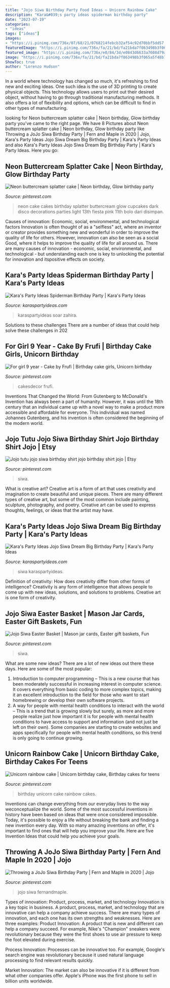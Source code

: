 ```yaml
---
title: "Jojo Siwa Birthday Party Food Ideas ~ Unicorn Rainbow Cake"
description: "Kara&#039;s party ideas spiderman birthday party"
date: "2023-07-19"
categories:
- "ideas"
tags: ["ideas"]
images:
- "https://i.pinimg.com/736x/07/68/21/0768214febcb32af54c92d70bbf5dd57.jpg"
featuredImage: "https://i.pinimg.com/736x/fa/21/bd/fa21bda7f863498b3f065a5f48b77d3a.jpg"
featured_image: "https://i.pinimg.com/736x/e0/84/3d/e0843d6633a7608d79a16b5793a489f8.jpg"
image: "https://i.pinimg.com/736x/fa/21/bd/fa21bda7f863498b3f065a5f48b77d3a.jpg"
ShowToc: true
author: "Lorenzo Hudson"
---
```



In a world where technology has changed so much, it's refreshing to find new and exciting ideas. One such idea is the use of 3D printing to create physical objects. This technology allows users to print out their desired object, without having to go through traditional manufacturing methods. It also offers a lot of flexibility and options, which can be difficult to find in other types of manufacturing.

	

		
looking for Neon buttercream splatter cake | Neon birthday, Glow birthday party you've came to the right page. We have 8 Pictures about Neon buttercream splatter cake | Neon birthday, Glow birthday party like Throwing a JoJo Siwa Birthday Party | Fern and Maple in 2020 | Jojo, Kara&#039;s Party Ideas Jojo Siwa Dream Big Birthday Party | Kara&#039;s Party Ideas and also Kara&#039;s Party Ideas Jojo Siwa Dream Big Birthday Party | Kara&#039;s Party Ideas. Here you go:
		
    
## Neon Buttercream Splatter Cake | Neon Birthday, Glow Birthday Party

<img loading=lazy src="https://i.pinimg.com/736x/27/2c/59/272c59b5b031dd57c843469c4388ad7b--cake-neon-neon-cake-ideas.jpg" onerror="this.onerror=null;this.src='https://tse4.mm.bing.net/th?id=OIP.jJ7eAC0bKTG3V9LT9cz2AwHaJ5&amp;pid=15.1';" alt="Neon buttercream splatter cake | Neon birthday, Glow birthday party">

_Source: pinterest.com_

>neon cake cakes birthday splatter buttercream glow cupcakes dark disco decorations parties light 13th fiesta pink 11th bolo dari disimpan. 

	

Causes of innovation: Economic, social, environmental, and technological factors
Innovation is often thought of as a "selfless" act, where an inventor or creator provides something new and wonderful in order to improve the quality of life for others. However, innovation can also be seen as a social Good, where it helps to improve the quality of life for all around us. There are many causes of innovation - economic, social, environmental, and technological - but understanding each one is key to unlocking the potential for innovation and itspositive effects on society.

    
## Kara&#039;s Party Ideas Spiderman Birthday Party | Kara&#039;s Party Ideas

<img loading=lazy src="https://karaspartyideas.com/wp-content/uploads/2020/03/Spiderman-Birthday-Party-via-Karas-Party-Ideas-KarasPartyIdeas.com9_-683x1024.jpeg" onerror="this.onerror=null;this.src='https://tse1.mm.bing.net/th?id=OIP.gTZAR-uoPCK0_9Z8rCJuewHaLG&amp;pid=15.1';" alt="Kara&#039;s Party Ideas Spiderman Birthday Party | Kara&#039;s Party Ideas">

_Source: karaspartyideas.com_

>karaspartyideas soar zahira. 

	

Solutions to these challenges
There are a number of ideas that could help solve these challenges in 202
    
## For Girl 9 Year - Cake By Frufi | Birthday Cake Girls, Unicorn Birthday

<img loading=lazy src="https://i.pinimg.com/originals/04/fa/73/04fa73cd2af5edaebe91f03b543e336b.jpg" onerror="this.onerror=null;this.src='https://tse2.mm.bing.net/th?id=OIP.3vV4AN39mRa-C_TtRoAAgQHaLM&amp;pid=15.1';" alt="For girl 9 year - Cake by Frufi | Birthday cake girls, Unicorn birthday">

_Source: pinterest.com_

>cakesdecor frufi. 

	

Inventions That Changed the World: From Gutenberg to McDonald's
Invention has always been a part of humanity. However, it was until the 18th century that an individual came up with a novel way to make a product more accessible and affordable for everyone. This individual was named Johannes Gutenberg, and his invention is often considered the beginning of the modern world.

    
## Jojo Tutu Jojo Siwa Birthday Shirt Jojo Birthday Shirt Jojo | Etsy

<img loading=lazy src="https://i.pinimg.com/736x/07/68/21/0768214febcb32af54c92d70bbf5dd57.jpg" onerror="this.onerror=null;this.src='https://tse2.mm.bing.net/th?id=OIP.96OElu720CDR5YIq1qL7HwHaJ3&amp;pid=15.1';" alt="Jojo tutu jojo siwa birthday shirt jojo birthday shirt jojo | Etsy">

_Source: pinterest.com_

>siwa. 

	

What is creative art?
Creative art is a form of art that uses creativity and imagination to create beautiful and unique pieces. There are many different types of creative art, but some of the most common include painting, sculpture, photography, and poetry. Creative art can be used to express thoughts, feelings, or ideas that the artist may have.

    
## Kara&#039;s Party Ideas Jojo Siwa Dream Big Birthday Party | Kara&#039;s Party Ideas

<img loading=lazy src="https://karaspartyideas.com/wp-content/uploads/2020/03/full-table-and-backdrop.jpg" onerror="this.onerror=null;this.src='https://tse4.mm.bing.net/th?id=OIP.8oV8qhhSjm_XeDMu68Y6LQHaKb&amp;pid=15.1';" alt="Kara&#039;s Party Ideas Jojo Siwa Dream Big Birthday Party | Kara&#039;s Party Ideas">

_Source: karaspartyideas.com_

>siwa karaspartyideas. 

	

Definition of creativity: How does creativity differ from other forms of intelligence?
Creativity is any form of intelligence that allows people to come up with new ideas, solutions, and solutions to problems. Creative art is one form of creativity.

    
## Jojo Siwa Easter Basket | Mason Jar Cards, Easter Gift Baskets, Fun

<img loading=lazy src="https://i.pinimg.com/736x/fa/21/bd/fa21bda7f863498b3f065a5f48b77d3a.jpg" onerror="this.onerror=null;this.src='https://tse4.mm.bing.net/th?id=OIP.-FseI4ZTm_I-Z5euuCrvjwHaHY&amp;pid=15.1';" alt="Jojo Siwa Easter Basket | Mason jar cards, Easter gift baskets, Fun">

_Source: pinterest.com_

>siwa. 

	

What are some new ideas?
There are a lot of new ideas out there these days. Here are some of the most popular: 
1) Introduction to computer programming – This is a new course that has been moderately successful in increasing interest in computer science. It covers everything from basic coding to more complex topics, making it an excellent introduction to the field for those who want to start homebrewing or develop their own software projects. 
2) A way for people with mental health conditions to interact with the world – This is a trend that is growing slowly but surely, as more and more people realize just how important it is for people with mental health conditions to have access to support and information (and not just be left on their own). Some companies are starting to create websites and apps specifically for people with mental health conditions, so this trend is only going to continue growing.

    
## Unicorn Rainbow Cake | Unicorn Birthday Cake, Birthday Cakes For Teens

<img loading=lazy src="https://i.pinimg.com/originals/c9/2a/b8/c92ab87992daaf8e8623d0890304658c.jpg" onerror="this.onerror=null;this.src='https://tse4.mm.bing.net/th?id=OIP.iPgScgjYcoNkaqmU-xlc7wHaJ4&amp;pid=15.1';" alt="Unicorn rainbow cake | Unicorn birthday cake, Birthday cakes for teens">

_Source: pinterest.com_

>birthday unicorn cake rainbow cakes. 

	

Inventions can change everything from our everyday lives to the way weconceptualize the world. Some of the most successful inventions in history have been based on ideas that were once considered impossible. Today, it's possible to enjoy a life without breaking the bank and finding a new invention every day. With so many amazing inventions on offer, it's important to find ones that will help you improve your life. Here are five Invention Ideas that could help you achieve your goals.

    
## Throwing A JoJo Siwa Birthday Party | Fern And Maple In 2020 | Jojo

<img loading=lazy src="https://i.pinimg.com/736x/e0/84/3d/e0843d6633a7608d79a16b5793a489f8.jpg" onerror="this.onerror=null;this.src='https://tse4.mm.bing.net/th?id=OIP.0hJ8Kb5L2sdjSnvMSwJaLQHaLH&amp;pid=15.1';" alt="Throwing a JoJo Siwa Birthday Party | Fern and Maple in 2020 | Jojo">

_Source: pinterest.com_

>jojo siwa fernandmaple. 

	

Types of innovation: Product, process, market, and technology
Innovation is a key topic in business. A product, process, market, and technology that are innovative can help a company achieve success. There are many types of innovation, and each one has its own strengths and weaknesses. Here are three examples: 
Product Innovation: A product that is new and different can help a company succeed. For example, Nike's "Champion" sneakers were revolutionary because they were the first shoes to use air pressure to keep the foot elevated during exercise.

Process Innovation: Processes can be innovative too. For example, Google's search engine was revolutionary because it used natural language processing to find relevant results quickly.

Market Innovation: The market can also be innovative if it is different from what other companies offer. Apple's iPhone was the first phone to sell in billion units worldwide.

